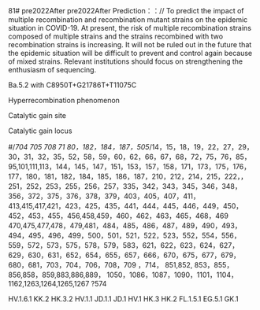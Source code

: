 81# pre2022After
pre2022After
Prediction：：//
To predict the impact of multiple recombination and recombination mutant strains on the epidemic situation in COVID-19. At present, the risk of multiple recombination strains composed of multiple strains and the strains recombined with two recombination strains is increasing. It will not be ruled out in the future that the epidemic situation will be difficult to prevent and control again because of mixed strains. Relevant institutions should focus on strengthening the enthusiasm of sequencing.


Ba.5.2   with   C8950T+G21786T+T11075C

Hyperrecombination phenomenon

Catalytic gain site

Catalytic gain locus

#/*704 705 708 71 80，182，184，187，505*/14，15，18，19，22，27，29，30，31，32，35，52，58，59，60，62，66，67，68，72，75，76，85，95,101,111,113，144，145，147，151，153，157，158，171，173，175，176，177，180，181，182，184，185，186，187，210，212，214，215，222，，251，252，253，255，256，257，335，342，343，345，346，348，356，372，375，376，378，379，403，405，407，411，413,415,417,421，423，425，435，441，444，445，446，449，450，452，453，455，456,458,459，460，462，463，465，468，469
470,475,477,478，479,481，484，485，486，487，489，490，493，494，495，496，499，500，501，521，522，523，552，554，556，559，572，573，575，578，579，583，621，622，623，624，627，629，630，631，652，654，655，657，666，670，675，677，679，680，681，703，704，706，708，709
，714，
851,852, 853，855， 856,858，859,883,886,889，
1050，1086，1087，1090，1101，1104，1162,1263,1264,1265,1267       ?574




HV.1.6.1
KK.2
HK.3.2
HV.1.1
JD.1.1
JD.1
HV.1
HK.3
HK.2
FL.1.5.1
EG.5.1
GK.1




